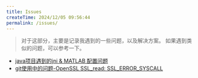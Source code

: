 ```yaml
---
title: Issues
createTime: 2024/12/05 09:56:44
permalink: /issues/
---
```


> 对于这部分，主要是记录我遇到的一些问题，以及解决方案。
> 如果遇到类似的问题，可以参考一下。

- [java项目遇到的jni & MATLAB 配置问题](./java/javaProject.md)
- [git使用中的问题-OpenSSL SSL_read: SSL_ERROR_SYSCALL](./git/git使用.md)
